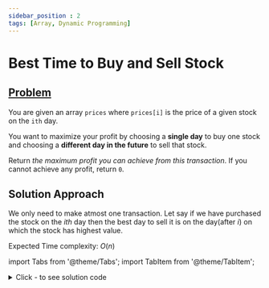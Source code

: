 ```yaml
---
sidebar_position : 2
tags: [Array, Dynamic Programming]
---
```


# Best Time to Buy and Sell Stock

## [Problem](https://leetcode.com/problems/best-time-to-buy-and-sell-stock/)

<p>You are given an array <code>prices</code> where <code>prices[i]</code> is the price of a given stock on the <code>ith</code> day.</p>

<p>You want to maximize your profit by choosing a <strong>single day</strong> to buy one stock and choosing a <strong>different day in the future</strong> to sell that stock.</p>

<p>Return <em>the maximum profit you can achieve from this transaction</em>. If you cannot achieve any profit, return <code>0</code>.</p>

## Solution Approach
We only need to make atmost one transaction. Let say if we have purchased the stock on the $ith$ day then the best day to sell it is on the day(after $i$) on which the stock has highest value.

Expected Time complexity: $O(n)$

import Tabs from '@theme/Tabs';
import TabItem from '@theme/TabItem';

<details><summary>Click - to see solution code</summary>

<Tabs>
<TabItem value="cpp" label="C++">

```cpp
class Solution {
   public:
    int maxProfit(vector<int>& prices) {
        int n = prices.size();
        vector<int> dp(n);
        dp[n - 1] = 0;
        int mx = prices[n - 1];
        int ans = 0;
        for (int i = n - 2; i >= 0; i--) {
            ans = max(ans, mx - prices[i]);
            mx = max(mx, prices[i]);
        }
        return ans;
    }
};
```
</TabItem>
</Tabs>

</details>
